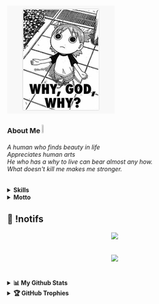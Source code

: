 <img src="./image.jpg" height="50%" width="50%"/>

### About Me <img src="https://media.tenor.com/uUNcnHwYJQEAAAAj/running-pikachu-transparent-snivee.gif" height="5%" width="5%"/>

<h6> A human who finds beauty in life <br> Appreciates human arts <br> He who has a why to live can bear almost any how. <br> What doesn't kill me makes me stronger. </h6>

<details>
<summary><b>Skills</b></summary>
<div>

[![My Skills](https://skillicons.dev/icons?i=html,css,js,ts,c,java,python,php)](https://skillicons.dev)

</div>
   
<summary><b>Learning</b></summary>
<div>
  
[![Learning](https://skillicons.dev/icons?i=rust,go,dart,flutter,ruby)](https://skillicons.dev)
  
</div>
</details>

</details>
<details>
  <summary><b>Motto</b></summary>
<div>

- **"Fortuna audentes iuvat."**

</div>
</details>

## 🍿 !notifs

<h6 align="center">
  <img src="https://moe-counter.glitch.me/get/@gri-ffin?theme=rule34"  />
</h6>

<h6 align="center">
  <a href="https://github.com/gri-ffin">
  <img src="https://img.shields.io/badge/github-%2324292e.svg?&style=for-the-badge&logo=github&logoColor=white alt=github" style="margin-bottom: 5px;" /></a> 
 </h6>

##

<details>
  <summary><b>📊 My Github Stats</b></summary>

<h6 align="center">

  <img src="https://gh-readme-profile.vercel.app/api?username=gri-ffin&theme=neon-dark&border_width=0&border_radius=15.2&hide_border=true">

</h6>
</details>

<details>
  <summary><b>🏆 GitHub Trophies</b></summary>

<div align="center">
  
![](https://github-profile-trophy.vercel.app/?username=gri-ffin&theme=onedark&no-frame=true&no-bg=true&margin-w=4)

</div>
</details>
